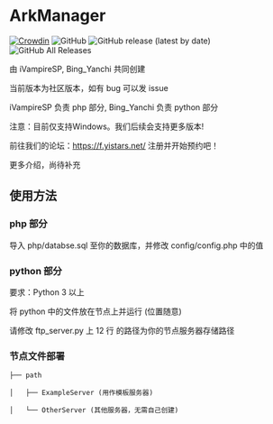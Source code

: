 # ArkManager
[![Crowdin](https://badges.crowdin.net/arkmanager/localized.svg)](https://translate.yistars.net/)
![GitHub](https://img.shields.io/github/license/yistars/ArkManager)
![GitHub release (latest by date)](https://img.shields.io/github/v/release/yistars/ArkManager)
![GitHub All Releases](https://img.shields.io/github/downloads/yistars/ArkManager/total)

由 iVampireSP, Bing_Yanchi 共同创建

当前版本为社区版本，如有 bug 可以发 issue

iVampireSP 负责 php 部分, Bing_Yanchi 负责 python 部分

注意：目前仅支持Windows。我们后续会支持更多版本!

前往我们的论坛：https://f.yistars.net/ 注册并开始预约吧！

更多介绍，尚待补充

## 使用方法
### php 部分
导入 php/databse.sql 至你的数据库，并修改 config/config.php 中的值

### python 部分
要求：Python 3 以上

将 python 中的文件放在节点上并运行 (位置随意)

请修改 ftp_server.py 上 12 行 的路径为你的节点服务器存储路径

### 节点文件部署
```
├── path

│   ├── ExampleServer (用作模板服务器)

│   └── OtherServer (其他服务器，无需自己创建)
```
